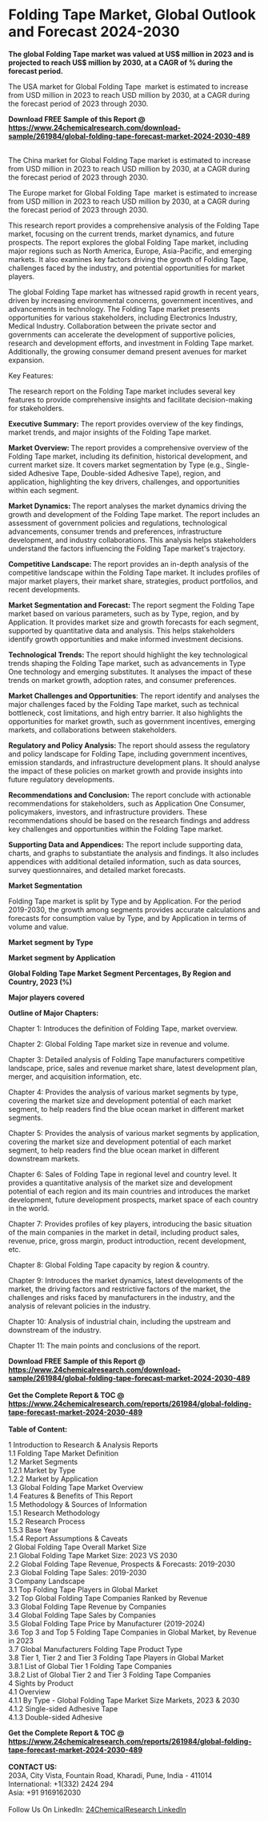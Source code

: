 <h1>Folding Tape Market, Global Outlook and Forecast 2024-2030</h1><p><strong>The global Folding Tape market was valued at US$ million in 2023 and is projected to reach US$ million by 2030, at a CAGR of % during the forecast period.</strong></p><p>
</p><p>The USA market for Global Folding Tape  market is estimated to increase from USD million in 2023 to reach USD million by 2030, at a CAGR during the forecast period of 2023 through 2030.</p><div><b>Download FREE Sample of this Report @ 
            <a href="https://www.24chemicalresearch.com/download-sample/261984/global-folding-tape-forecast-market-2024-2030-489">
            https://www.24chemicalresearch.com/download-sample/261984/global-folding-tape-forecast-market-2024-2030-489</a></b></div><br><p>
</p><p>The China market for Global Folding Tape market is estimated to increase from USD million in 2023 to reach USD million by 2030, at a CAGR during the forecast period of 2023 through 2030.</p><p>
</p><p>The Europe market for Global Folding Tape  market is estimated to increase from USD million in 2023 to reach USD million by 2030, at a CAGR during the forecast period of 2023 through 2030.</p><p>
</p><p>This research report provides a comprehensive analysis of the Folding Tape market, focusing on the current trends, market dynamics, and future prospects. The report explores the global Folding Tape market, including major regions such as North America, Europe, Asia-Pacific, and emerging markets. It also examines key factors driving the growth of Folding Tape, challenges faced by the industry, and potential opportunities for market players.</p><p>
</p><p>The global Folding Tape market has witnessed rapid growth in recent years, driven by increasing environmental concerns, government incentives, and advancements in technology. The Folding Tape market presents opportunities for various stakeholders, including Electronics Industry, Medical Industry. Collaboration between the private sector and governments can accelerate the development of supportive policies, research and development efforts, and investment in Folding Tape market. Additionally, the growing consumer demand present avenues for market expansion.</p><p>
Key Features:</p><p>
The research report on the Folding Tape market includes several key features to provide comprehensive insights and facilitate decision-making for stakeholders.</p><p>
<strong>Executive Summary:</strong> The report provides overview of the key findings, market trends, and major insights of the Folding Tape market.</p><p>
<strong>Market Overview: </strong>The report provides a comprehensive overview of the Folding Tape market, including its definition, historical development, and current market size. It covers market segmentation by Type (e.g., Single-sided Adhesive Tape, Double-sided Adhesive Tape), region, and application, highlighting the key drivers, challenges, and opportunities within each segment.</p><p>
<strong>Market Dynamics: </strong>The report analyses the market dynamics driving the growth and development of the Folding Tape market. The report includes an assessment of government policies and regulations, technological advancements, consumer trends and preferences, infrastructure development, and industry collaborations. This analysis helps stakeholders understand the factors influencing the Folding Tape market's trajectory.</p><p>
<strong>Competitive Landscape: </strong>The report provides an in-depth analysis of the competitive landscape within the Folding Tape market. It includes profiles of major market players, their market share, strategies, product portfolios, and recent developments.</p><p>
<strong>Market Segmentation and Forecast: </strong>The report segment the Folding Tape market based on various parameters, such as by Type, region, and by Application. It provides market size and growth forecasts for each segment, supported by quantitative data and analysis. This helps stakeholders identify growth opportunities and make informed investment decisions.</p><p>
<strong>Technological Trends: </strong>The report should highlight the key technological trends shaping the Folding Tape market, such as advancements in Type One technology and emerging substitutes. It analyses the impact of these trends on market growth, adoption rates, and consumer preferences.</p><p>
<strong>Market Challenges and Opportunities</strong>: The report identify and analyses the major challenges faced by the Folding Tape market, such as technical bottleneck, cost limitations, and high entry barrier. It also highlights the opportunities for market growth, such as government incentives, emerging markets, and collaborations between stakeholders.</p><p>
<strong>Regulatory and Policy Analysis: </strong>The report should assess the regulatory and policy landscape for Folding Tape, including government incentives, emission standards, and infrastructure development plans. It should analyse the impact of these policies on market growth and provide insights into future regulatory developments.</p><p>
<strong>Recommendations and Conclusion:</strong> The report conclude with actionable recommendations for stakeholders, such as Application One Consumer, policymakers, investors, and infrastructure providers. These recommendations should be based on the research findings and address key challenges and opportunities within the Folding Tape market.</p><p>
<strong>Supporting Data and Appendices:</strong> The report include supporting data, charts, and graphs to substantiate the analysis and findings. It also includes appendices with additional detailed information, such as data sources, survey questionnaires, and detailed market forecasts.</p><p>
<strong>Market Segmentation</strong></p><p>
Folding Tape market is split by Type and by Application. For the period 2019-2030, the growth among segments provides accurate calculations and forecasts for consumption value by Type, and by Application in terms of volume and value.</p><p>
</p><p></p><p>
<strong>Market segment by Type</strong></p><p>
</p><p>
</p><p><strong>Market segment by Application</strong></p><p>
</p><p>
</p><p><strong>Global Folding Tape Market Segment Percentages, By Region and Country, 2023 (%)</strong></p><p>
</p><p>
</p><p><strong>Major players covered</strong></p><p>
</p><p>
</p><p><strong>Outline of Major Chapters:</strong></p><p>
Chapter 1: Introduces the definition of Folding Tape, market overview.</p><p>
Chapter 2: Global Folding Tape market size in revenue and volume.</p><p>
Chapter 3: Detailed analysis of Folding Tape manufacturers competitive landscape, price, sales and revenue market share, latest development plan, merger, and acquisition information, etc.</p><p>
Chapter 4: Provides the analysis of various market segments by type, covering the market size and development potential of each market segment, to help readers find the blue ocean market in different market segments.</p><p>
Chapter 5: Provides the analysis of various market segments by application, covering the market size and development potential of each market segment, to help readers find the blue ocean market in different downstream markets.</p><p>
Chapter 6: Sales of Folding Tape in regional level and country level. It provides a quantitative analysis of the market size and development potential of each region and its main countries and introduces the market development, future development prospects, market space of each country in the world.</p><p>
Chapter 7: Provides profiles of key players, introducing the basic situation of the main companies in the market in detail, including product sales, revenue, price, gross margin, product introduction, recent development, etc.</p><p>
Chapter 8: Global Folding Tape capacity by region &amp; country.</p><p>
Chapter 9: Introduces the market dynamics, latest developments of the market, the driving factors and restrictive factors of the market, the challenges and risks faced by manufacturers in the industry, and the analysis of relevant policies in the industry.</p><p>
Chapter 10: Analysis of industrial chain, including the upstream and downstream of the industry.</p><p>
Chapter 11: The main points and conclusions of the report.</p><div><b>Download FREE Sample of this Report @ 
            <a href="https://www.24chemicalresearch.com/download-sample/261984/global-folding-tape-forecast-market-2024-2030-489">
            https://www.24chemicalresearch.com/download-sample/261984/global-folding-tape-forecast-market-2024-2030-489</a></b></div><br><div><b>Get the Complete Report & TOC @ 
            <a href="https://www.24chemicalresearch.com/reports/261984/global-folding-tape-forecast-market-2024-2030-489">
            https://www.24chemicalresearch.com/reports/261984/global-folding-tape-forecast-market-2024-2030-489</a></b></div><br>
            <b>Table of Content:</b><p>1 Introduction to Research & Analysis Reports<br />
    1.1 Folding Tape Market Definition<br />
    1.2 Market Segments<br />
        1.2.1 Market by Type<br />
        1.2.2 Market by Application<br />
    1.3 Global Folding Tape Market Overview<br />
    1.4 Features & Benefits of This Report<br />
    1.5 Methodology & Sources of Information<br />
        1.5.1 Research Methodology<br />
        1.5.2 Research Process<br />
        1.5.3 Base Year<br />
        1.5.4 Report Assumptions & Caveats<br />
2 Global Folding Tape Overall Market Size<br />
    2.1 Global Folding Tape Market Size: 2023 VS 2030<br />
    2.2 Global Folding Tape Revenue, Prospects & Forecasts: 2019-2030<br />
    2.3 Global Folding Tape Sales: 2019-2030<br />
3 Company Landscape<br />
    3.1 Top Folding Tape Players in Global Market<br />
    3.2 Top Global Folding Tape Companies Ranked by Revenue<br />
    3.3 Global Folding Tape Revenue by Companies<br />
    3.4 Global Folding Tape Sales by Companies<br />
    3.5 Global Folding Tape Price by Manufacturer (2019-2024)<br />
    3.6 Top 3 and Top 5 Folding Tape Companies in Global Market, by Revenue in 2023<br />
    3.7 Global Manufacturers Folding Tape Product Type<br />
    3.8 Tier 1, Tier 2 and Tier 3 Folding Tape Players in Global Market<br />
        3.8.1 List of Global Tier 1 Folding Tape Companies<br />
        3.8.2 List of Global Tier 2 and Tier 3 Folding Tape Companies<br />
4 Sights by Product<br />
    4.1 Overview<br />
        4.1.1 By Type - Global Folding Tape Market Size Markets, 2023 & 2030<br />
        4.1.2 Single-sided Adhesive Tape<br />
        4.1.3 Double-sided Adhesive </p><div><b>Get the Complete Report & TOC @ 
            <a href="https://www.24chemicalresearch.com/reports/261984/global-folding-tape-forecast-market-2024-2030-489">
            https://www.24chemicalresearch.com/reports/261984/global-folding-tape-forecast-market-2024-2030-489</a></b></div><br><b>CONTACT US:</b><br>
            203A, City Vista, Fountain Road, Kharadi, Pune, India - 411014<br>
            International: +1(332) 2424 294<br>
            Asia: +91 9169162030 <br><br>
            Follow Us On LinkedIn: <a href="https://www.linkedin.com/company/24chemicalresearch/">24ChemicalResearch LinkedIn</a>